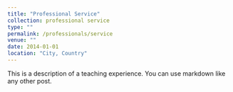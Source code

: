 ```yaml
---
title: "Professional Service"
collection: professional service
type: ""
permalink: /professionals/service
venue: ""
date: 2014-01-01
location: "City, Country"
---
```


This is a description of a teaching experience. You can use markdown like any other post.
